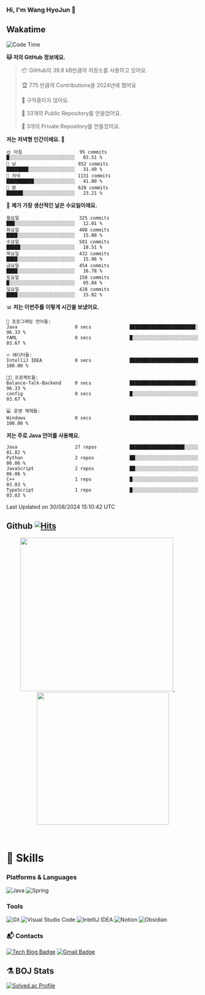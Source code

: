 ### Hi, I'm Wang HyoJun 👋

## Wakatime
<!--START_SECTION:waka-->
![Code Time](http://img.shields.io/badge/Code%20Time-252%20hrs%202%20mins-blue)

**🐱 저의 GitHub 정보에요.** 

> 📦 GitHub의 39.8 kB만큼의 저장소를 사용하고 있어요. 
 > 
> 🏆 775 만큼의 Contributions을 2024년에 했어요
 > 
> 🚫 구직중이지 않아요.
 > 
> 📜 33개의 Public Repository를 만들었어요. 
 > 
> 🔑 3개의 Private Repository를 만들었어요. 
 > 
**저는 저녁형 인간이에요. 🦉** 

```text
🌞 아침                     95 commits          █░░░░░░░░░░░░░░░░░░░░░░░░   03.51 % 
🌆 낮　                     852 commits         ████████░░░░░░░░░░░░░░░░░   31.49 % 
🌃 저녁                     1131 commits        ██████████░░░░░░░░░░░░░░░   41.80 % 
🌙 밤　                     628 commits         ██████░░░░░░░░░░░░░░░░░░░   23.21 % 
```
📅 **제가 가장 생산적인 날은 수요일이에요.** 

```text
월요일                      325 commits         ███░░░░░░░░░░░░░░░░░░░░░░   12.01 % 
화요일                      408 commits         ████░░░░░░░░░░░░░░░░░░░░░   15.08 % 
수요일                      501 commits         █████░░░░░░░░░░░░░░░░░░░░   18.51 % 
목요일                      432 commits         ████░░░░░░░░░░░░░░░░░░░░░   15.96 % 
금요일                      454 commits         ████░░░░░░░░░░░░░░░░░░░░░   16.78 % 
토요일                      158 commits         █░░░░░░░░░░░░░░░░░░░░░░░░   05.84 % 
일요일                      428 commits         ████░░░░░░░░░░░░░░░░░░░░░   15.82 % 
```


📊 **저는 이번주를 이렇게 시간을 보냈어요.** 

```text
💬 프로그래밍 언어들: 
Java                     0 secs              ████████████████████████░   96.33 % 
YAML                     0 secs              █░░░░░░░░░░░░░░░░░░░░░░░░   03.67 % 

🔥 에디터들: 
IntelliJ IDEA            0 secs              █████████████████████████   100.00 % 

🐱‍💻 프로젝트들: 
Balance-Talk-Backend     0 secs              ████████████████████████░   96.33 % 
config                   0 secs              █░░░░░░░░░░░░░░░░░░░░░░░░   03.67 % 

💻 운영 체제들: 
Windows                  0 secs              █████████████████████████   100.00 % 
```

**저는 주로 Java 언어를 사용해요.** 

```text
Java                     27 repos            ████████████████████░░░░░   81.82 % 
Python                   2 repos             ██░░░░░░░░░░░░░░░░░░░░░░░   06.06 % 
JavaScript               2 repos             ██░░░░░░░░░░░░░░░░░░░░░░░   06.06 % 
C++                      1 repo              █░░░░░░░░░░░░░░░░░░░░░░░░   03.03 % 
TypeScript               1 repo              █░░░░░░░░░░░░░░░░░░░░░░░░   03.03 % 
```




 Last Updated on 30/08/2024 15:10:42 UTC
<!--END_SECTION:waka-->

## Github [![Hits](https://hits.seeyoufarm.com/api/count/incr/badge.svg?url=https%3A%2F%2Fgithub.com%2Fgywns0417%2Fhit-counter&count_bg=%239AEB68&title_bg=%23B1D1F7&icon=&icon_color=%23E7E7E7&title=hits&edge_flat=false)](https://hits.seeyoufarm.com)

<p align="center">
  <a href="https://github.com/gywns0417">
    <img src="https://github-readme-stats.vercel.app/api?username=gywns0417&show_icons=true&theme=catppuccin_latte" width="400" style="max-width:100%;" />
  </a>
  &nbsp;
  &nbsp;
  &nbsp;
  &nbsp;
  <a href="https://github.com/gywns0417">
    <img src="https://github-readme-stats.vercel.app/api/top-langs/?username=gywns0417&layout=compact&show_icons=true&show_owner=true&theme=nord" width="345" style="max-width:100%;"/>
  </a>
</p>

<br>

# 💪 Skills
### Platforms & Languages
![Java](https://img.shields.io/badge/Java-007396.svg?&style=for-the-badge&logo=Java&logoColor=white)
![Spring](https://img.shields.io/badge/Spring-6DB33F.svg?&style=for-the-badge&logo=Spring&logoColor=white)

### Tools
![Git](https://img.shields.io/badge/Git-F05032.svg?&style=for-the-badge&logo=Git&logoColor=white)
![Visual Studio Code](https://img.shields.io/badge/Visual%20Studio%20Code-007ACC.svg?&style=for-the-badge&logo=Visual%20Studio%20Code&logoColor=white)
![IntelliJ IDEA](https://img.shields.io/badge/IntelliJ%20IDEA-000000.svg?&style=for-the-badge&logo=IntelliJ%20IDEA&logoColor=white)
![Notion](https://img.shields.io/badge/Notion-000000.svg?&style=for-the-badge&logo=Notion&logoColor=white)
![Obsidian](https://img.shields.io/badge/Obsidian-7C3AED.svg?&style=for-the-badge&logo=Obsidian&logoColor=white)


### :mailbox_with_mail: Contacts
[![Tech Blog Badge](http://img.shields.io/badge/-Tech%20blog-black?style=flat-square&logo=github&link=https://king-dev.tistory.com/)](https://king.tistory.com/)
[![Gmail Badge](https://img.shields.io/badge/Gmail-d14836?style=flat-square&logo=Gmail&logoColor=white&link=mailto:gywns0417@gmail.com)](mailto:gywns0417@gmail.com)

## ⚗️ BOJ Stats

[![Solved.ac Profile](http://mazassumnida.wtf/api/v2/generate_badge?boj=gywns0417)](https://solved.ac/gywns0417/)
